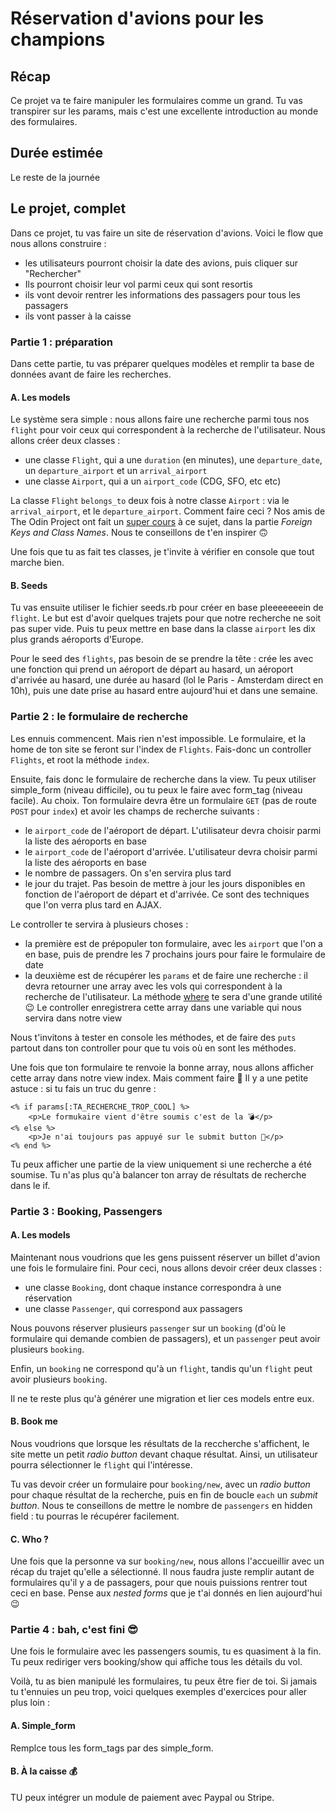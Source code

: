 # Réservation d'avions pour les champions
## Récap
Ce projet va te faire manipuler les formulaires comme un grand. Tu vas transpirer sur les params, mais c'est une excellente introduction au monde des formulaires.

## Durée estimée
Le reste de la journée

## Le projet, complet
Dans ce projet, tu vas faire un site de réservation d'avions. Voici le flow que nous allons construire :

- les utilisateurs pourront choisir la date des avions, puis cliquer sur "Rechercher"
- Ils pourront choisir leur vol parmi ceux qui sont resortis
- ils vont devoir rentrer les informations des passagers pour tous les passagers
- ils vont passer à la caisse

### Partie 1 : préparation
Dans cette partie, tu vas préparer quelques modèles et remplir ta base de données avant de faire les recherches.

#### A. Les models

Le système sera simple : nous allons faire une recherche parmi tous nos `flight` pour voir ceux qui correspondent à la recherche de l'utilisateur. Nous allons créer deux classes :

- une classe `Flight`, qui a une `duration` (en minutes), une `departure_date`, un `departure_airport` et un `arrival_airport`
- une classe `Airport`, qui a un `airport_code` (CDG, SFO, etc etc)

La classe `Flight` `belongs_to` deux fois à notre classe `Airport` : via le `arrival_airport`, et le `departure_airport`. Comment faire ceci ? Nos amis de The Odin Project ont fait un [super cours](https://www.theodinproject.com/courses/ruby-on-rails/lessons/active-record-associations) à ce sujet, dans la partie _Foreign Keys and Class Names_. Nous te conseillons de t'en inspirer 🙃

Une fois que tu as fait tes classes, je t'invite à vérifier en console que tout marche bien.

#### B. Seeds
Tu vas ensuite utiliser le fichier seeds.rb pour créer en base pleeeeeeein de `flight`. Le but est d'avoir quelques trajets pour que notre recherche ne soit pas super vide. Puis tu peux mettre en base dans la classe `airport` les dix plus grands aéroports d'Europe.

Pour le seed des `flights`, pas besoin de se prendre la tête : crée les avec une fonction qui prend un aéroport de départ au hasard, un aéroport d'arrivée au hasard, une durée au hasard (lol le Paris - Amsterdam direct en 10h), puis une date prise au hasard entre aujourd'hui et dans une semaine.

### Partie 2 : le formulaire de recherche
Les ennuis commencent. Mais rien n'est impossible. Le formulaire, et la home de ton site se feront sur l'index de `Flights`. Fais-donc un controller `Flights`, et root la méthode `index`.

Ensuite, fais donc le formulaire de recherche dans la view. Tu peux utiliser simple_form (niveau difficile), ou tu peux le faire avec form_tag (niveau facile). Au choix. Ton formulaire devra être un formulaire `GET` (pas de route `POST` pour `index`) et avoir les champs de recherche suivants :

- le `airport_code` de l'aéroport de départ. L'utilisateur devra choisir parmi la liste des aéroports en base
- le `airport_code` de l'aéroport d'arrivée. L'utilisateur devra choisir parmi la liste des aéroports en base
- le nombre de passagers. On s'en servira plus tard
- le jour du trajet. Pas besoin de mettre à jour les jours disponibles en fonction de l'aéroport de départ et d'arrivée. Ce sont des techniques que l'on verra plus tard en AJAX.

Le controller te servira à plusieurs choses :

- la première est de prépopuler ton formulaire, avec les `airport` que l'on a en base, puis de prendre les 7 prochains jours pour faire le formulaire de date
- la deuxième est de récupérer les `params` et de faire une recherche : il devra retourner une array avec les vols qui correspondent à la recherche de l'utilisateur. La méthode [where](http://guides.rubyonrails.org/active_record_querying.html#conditions) te sera d'une grande utilité 😉 Le controller enregistrera cette array dans une variable qui nous servira dans notre view

Nous t'invitons à tester en console les méthodes, et de faire des `puts` partout dans ton controller pour que tu vois où en sont les méthodes.

Une fois que ton formulaire te renvoie la bonne array, nous allons afficher cette array dans notre view index. Mais comment faire 🤔 Il y a une petite astuce : si tu fais un truc du genre :

```erb
<% if params[:TA_RECHERCHE_TROP_COOL] %>
	<p>Le formukaire vient d'être soumis c'est de la 💣</p>
<% else %>
	<p>Je n'ai toujours pas appuyé sur le submit button 🚨</p>
<% end %>
```

Tu peux afficher une partie de la view uniquement si une recherche a été soumise. Tu n'as plus qu'à balancer ton array de résultats de recherche dans le if.

### Partie 3 : Booking, Passengers
#### A. Les models
Maintenant nous voudrions que les gens puissent réserver un billet d'avion une fois le formulaire fini. Pour ceci, nous allons devoir créer deux classes :

- une classe `Booking`, dont chaque instance correspondra à une réservation
- une classe `Passenger`, qui correspond aux passagers

Nous pouvons réserver plusieurs `passenger` sur un `booking` (d'où le formulaire qui demande combien de passagers), et un `passenger` peut avoir plusieurs `booking`.

Enfin, un `booking` ne correspond qu'à un `flight`, tandis qu'un `flight` peut avoir plusieurs `booking`.

Il ne te reste plus qu'à générer une migration et lier ces models entre eux.

#### B. Book me
Nous voudrions que lorsque les résultats de la reccherche s'affichent, le site mette un petit _radio button_ devant chaque résultat. Ainsi, un utilisateur pourra sélectionner le `flight` qui l'intéresse.

Tu vas devoir créer un formulaire pour `booking/new`, avec un _radio button_ pour chaque résultat de la recherche, puis en fin de boucle `each` un _submit button_. Nous te conseillons de mettre le nombre de `passengers` en hidden field : tu pourras le récupérer facilement.

#### C. Who ?
Une fois que la personne va sur `booking/new`, nous allons l'accueillir avec un récap du trajet qu'elle a sélectionné. Il nous faudra juste remplir autant de formulaires qu'il y a de passagers, pour que nouis puissions rentrer tout ceci en base. Pense aux _nested forms_ que je t'ai donnés en lien aujourd'hui 😉


### Partie 4 : bah, c'est fini 😎
Une fois le formulaire avec les passengers soumis, tu es quasiment à la fin. Tu peux rediriger vers booking/show qui affiche tous les détails du vol.

Voilà, tu as bien manipulé les formulaires, tu peux être fier de toi. Si jamais tu t'ennuies un peu trop, voici quelques exemples d'exercices pour aller plus loin : 

#### A. Simple_form
Remplce tous les form_tags par des simple_form.

#### B. À la caisse 💰
TU peux intégrer un module de paiement avec Paypal ou Stripe.